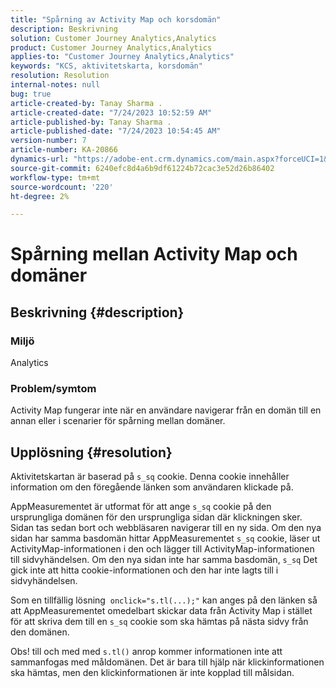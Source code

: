 ```yaml
---
title: "Spårning av Activity Map och korsdomän"
description: Beskrivning
solution: Customer Journey Analytics,Analytics
product: Customer Journey Analytics,Analytics
applies-to: "Customer Journey Analytics,Analytics"
keywords: "KCS, aktivitetskarta, korsdomän"
resolution: Resolution
internal-notes: null
bug: true
article-created-by: Tanay Sharma .
article-created-date: "7/24/2023 10:52:59 AM"
article-published-by: Tanay Sharma .
article-published-date: "7/24/2023 10:54:45 AM"
version-number: 7
article-number: KA-20866
dynamics-url: "https://adobe-ent.crm.dynamics.com/main.aspx?forceUCI=1&pagetype=entityrecord&etn=knowledgearticle&id=82ae1840-102a-ee11-bdf4-6045bd006239"
source-git-commit: 6240efc8d4a6b9df61224b72cac3e52d26b86402
workflow-type: tm+mt
source-wordcount: '220'
ht-degree: 2%

---
```


# Spårning mellan Activity Map och domäner

## Beskrivning {#description}


### Miljö

Analytics 

### Problem/symtom

Activity Map fungerar inte när en användare navigerar från en domän till en annan eller i scenarier för spårning mellan domäner.


## Upplösning {#resolution}


Aktivitetskartan är baserad på `s_sq` cookie. Denna cookie innehåller information om den föregående länken som användaren klickade på.

AppMeasurementet är utformat för att ange `s_sq` cookie på den ursprungliga domänen för den ursprungliga sidan där klickningen sker. Sidan tas sedan bort och webbläsaren navigerar till en ny sida. Om den nya sidan har samma basdomän hittar AppMeasurementet `s_sq` cookie, läser ut ActivityMap-informationen i den och lägger till ActivityMap-informationen till sidvyhändelsen. Om den nya sidan inte har samma basdomän, `s_sq` Det gick inte att hitta cookie-informationen och den har inte lagts till i sidvyhändelsen.

Som en tillfällig lösning  `onclick="s.tl(...);"` kan anges på den länken så att AppMeasurementet omedelbart skickar data från Activity Map i stället för att skriva dem till en `s_sq` cookie som ska hämtas på nästa sidvy från den domänen.



Obs! till och med med `s.tl()` anrop kommer informationen inte att sammanfogas med måldomänen. Det är bara till hjälp när klickinformationen ska hämtas, men den klickinformationen är inte kopplad till målsidan.




